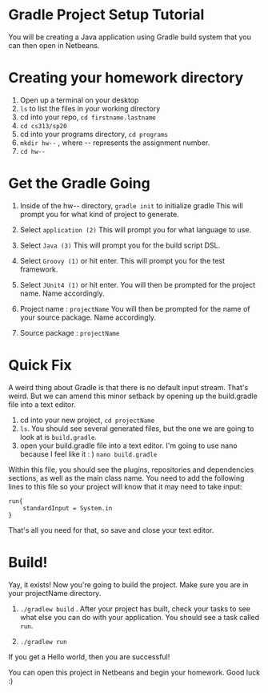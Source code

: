 # Gradle Project Setup Tutorial

You will be creating a Java application using Gradle build system that you can then open in Netbeans.

# Creating your homework directory

1. Open up a terminal on your desktop
1. `ls` to list the files in your working directory
1. cd into your repo, `cd firstname.lastname`
1. `cd cs313/sp20` 
1. cd into your programs directory, `cd programs`
1. `mkdir hw--` , where -- represents the assignment number.
1. `cd hw--`

# Get the Gradle Going

1. Inside of the hw-- directory, `gradle init` to initialize gradle
This will prompt you for what kind of project to generate. 

1. Select `application (2)`
This will prompt you for what language to use.

1. Select `Java (3)`
This will prompt you for the build script DSL.

1. Select `Groovy (1)` or hit enter.
This will prompt you for the test framework.

1. Select `JUnit4 (1)` or hit enter.
You will then be prompted for the project name. Name accordingly.

1. Project name : `projectName`
You will then be prompted for the name of your source package. Name accordingly.

1. Source package : `projectName`


# Quick Fix
A weird thing about Gradle is that there is no default input stream. That's weird. But we can amend this minor setback by opening up the build.gradle file into a text editor.

1. cd into your new project, `cd projectName`
1. `ls`. You should see several generated files, but the one we are going to look at is `build.gradle`.
1. open your build.gradle file into a text editor. I'm going to use nano because I feel like it : ) `nano build.gradle`

Within this file, you should see the plugins, repositories and dependencies sections, as well as the main class name.
You need to add the following lines to this file so your project will know that it may need to take input:

```
run{
    standardInput = System.in
}
```

That's all you need for that, so save and close your text editor.
# Build!
Yay, it exists! Now you're going to build the project. 
Make sure you are in your projectName directory. 

1. `./gradlew build` .
After your project has built, check your tasks to see what else you can do with your application.
You should see a task called `run`.

1. `./gradlew run`

If you get a Hello world, then you are successful!

You can open this project in Netbeans and begin your homework.
Good luck :)







